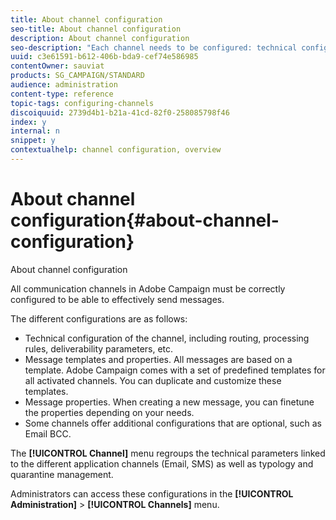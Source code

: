 ```yaml
---
title: About channel configuration
seo-title: About channel configuration
description: About channel configuration
seo-description: "Each channel needs to be configured: technical configuration, message properties and templates."
uuid: c3e61591-b612-406b-bda9-cef74e586985
contentOwner: sauviat
products: SG_CAMPAIGN/STANDARD
audience: administration
content-type: reference
topic-tags: configuring-channels
discoiquuid: 2739d4b1-b21a-41cd-82f0-258085798f46
index: y
internal: n
snippet: y
contextualhelp: channel configuration, overview
---
```


# About channel configuration{#about-channel-configuration}

About channel configuration

All communication channels in Adobe Campaign must be correctly configured to be able to effectively send messages.

The different configurations are as follows:

* Technical configuration of the channel, including routing, processing rules, deliverability parameters, etc.
* Message templates and properties. All messages are based on a template. Adobe Campaign comes with a set of predefined templates for all activated channels. You can duplicate and customize these templates.
* Message properties. When creating a new message, you can finetune the properties depending on your needs.
* Some channels offer additional configurations that are optional, such as Email BCC.

The **[!UICONTROL Channel]** menu regroups the technical parameters linked to the different application channels (Email, SMS) as well as typology and quarantine management.

Administrators can access these configurations in the **[!UICONTROL Administration]** > **[!UICONTROL Channels]** menu.
